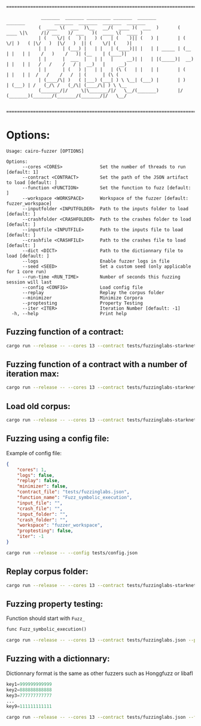 	    =========================================================================================================================

                 _______  _______ _________ _______  _______         _______           _______  _______  _______  _______ 
                (  ____ \(  ___  )\__   __/(  ____ )(  ___  )       (  ____ \|\     /|/ ___   )/ ___   )(  ____ \(  ____ )
                | (    \/| (   ) |   ) (   | (    )|| (   ) |       | (    \/| )   ( |\/   )  |\/   )  || (    \/| (    )|
                | |      | (___) |   | |   | (____)|| |   | | _____ | (__    | |   | |    /   )    /   )| (__    | (____)|
                | |      |  ___  |   | |   |     __)| |   | |(_____)|  __)   | |   | |   /   /    /   / |  __)   |     __)
                | |      | (   ) |   | |   | (\ (   | |   | |       | (      | |   | |  /   /    /   /  | (      | (\ (   
                | (____/\| )   ( |___) (___| ) \ \__| (___) |       | )      | (___) | /   (_/\ /   (_/\| (____/\| ) \ \__
                (_______/|/     \|\_______/|/   \__/(_______)       |/       (_______)(_______/(_______/(_______/|/   \__/

	    =========================================================================================================================

# Options:

```
Usage: cairo-fuzzer [OPTIONS]

Options:
      --cores <CORES>              Set the number of threads to run [default: 1]
      --contract <CONTRACT>        Set the path of the JSON artifact to load [default: ]
      --function <FUNCTION>        Set the function to fuzz [default: ]
      --workspace <WORKSPACE>      Workspace of the fuzzer [default: fuzzer_workspace]
      --inputfolder <INPUTFOLDER>  Path to the inputs folder to load [default: ]
      --crashfolder <CRASHFOLDER>  Path to the crashes folder to load [default: ]
      --inputfile <INPUTFILE>      Path to the inputs file to load [default: ]
      --crashfile <CRASHFILE>      Path to the crashes file to load [default: ]
      --dict <DICT>                Path to the dictionnary file to load [default: ]
      --logs                       Enable fuzzer logs in file
      --seed <SEED>                Set a custom seed (only applicable for 1 core run)
      --run-time <RUN_TIME>        Number of seconds this fuzzing session will last
      --config <CONFIG>            Load config file
      --replay                     Replay the corpus folder
      --minimizer                  Minimize Corpora
      --proptesting                Property Testing
      --iter <ITER>                Iteration Number [default: -1]
  -h, --help                       Print help

```

## Fuzzing function of a contract:
```sh
cargo run --release -- --cores 13 --contract tests/fuzzinglabs-starknet.json --function "fuzzinglabs_starknet"
```

## Fuzzing function of a contract with a number of iteration max:
```sh
cargo run --release -- --cores 13 --contract tests/fuzzinglabs-starknet.json --function "fuzzinglabs_starknet" --iter 100000
```

## Load old corpus:
```sh
cargo run --release -- --cores 13 --contract tests/fuzzinglabs-starknet.json --function "fuzzinglabs_starknet" --inputfile "fuzzer_workspace/fuzzinglabs_starknet/inputs/fuzzinglabs_starknet_2023-04-04--22:53:23.json"
```

## Fuzzing using a config file:
Example of config file:
```json
{
    "cores": 1,
    "logs": false,
    "replay": false,
    "minimizer": false,
    "contract_file": "tests/fuzzinglabs.json",
    "function_name": "Fuzz_symbolic_execution",
    "input_file": "",
    "crash_file": "",
    "input_folder": "",
    "crash_folder": "",
    "workspace": "fuzzer_workspace",
    "proptesting": false,
    "iter": -1
}
```

```sh
cargo run --release -- --config tests/config.json 
```

## Replay corpus folder:
```sh
cargo run --release -- --cores 13 --contract tests/fuzzinglabs-starknet.json --function "fuzzinglabs_starknet" --replay --inputfolder fuzzer_workspace/fuzzinglabs_starknet/inputs
```

## Fuzzing property testing:
Function should start with `Fuzz_`
```rust
func Fuzz_symbolic_execution()
```

```sh
cargo run --release -- --cores 13 --contract tests/fuzzinglabs.json --proptesting --iter 500000
```

## Fuzzing with a dictionnary:

Dictionnary format is the same as other fuzzers such as Honggfuzz or libafl
```python
key1=999999999999
key2=888888888888
key3=777777777777
...
key9=111111111111
```

```sh
cargo run --release -- --cores 13 --contract tests/fuzzinglabs.json --function "Fuzz_symbolic_execution" --dict tests/dict
```
